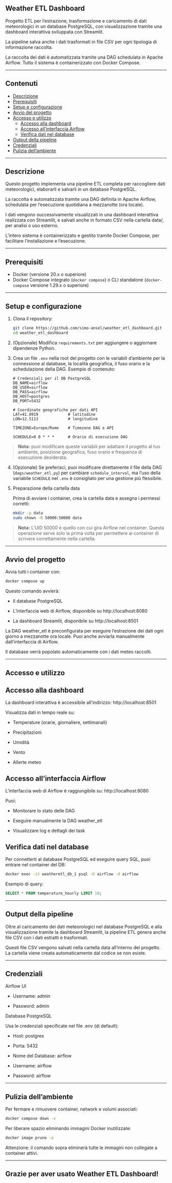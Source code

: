## Weather ETL Dashboard

Progetto ETL per l’estrazione, trasformazione e caricamento di dati meteorologici in un database PostgreSQL, con visualizzazione tramite una dashboard interattiva sviluppata con Streamlit.

La pipeline salva anche i dati trasformati in file CSV per ogni tipologia di informazione raccolta.

La raccolta dei dati è automatizzata tramite una DAG schedulata in Apache Airflow. Tutto il sistema è containerizzato con Docker Compose.

---

## Contenuti

- [Descrizione](#descrizione)  
- [Prerequisiti](#prerequisiti)  
- [Setup e configurazione](#setup-e-configurazione)  
- [Avvio del progetto](#avvio-del-progetto)  
- [Accesso e utilizzo](#accesso-e-utilizzo)  
  - [Accesso alla dashboard](#accesso-alla-dashboard)  
  - [Accesso all’interfaccia Airflow](#accesso-allinterfaccia-airflow)  
  - [Verifica dati nel database](#verifica-dati-nel-database)  
- [Output della pipeline](#output-della-pipeline)  
- [Credenziali](#credenziali)  
- [Pulizia dell’ambiente](#pulizia-dellambiente)  

---

## Descrizione

Questo progetto implementa una pipeline ETL completa per raccogliere dati meteorologici, elaborarli e salvarli in un database PostgreSQL.

La raccolta è automatizzata tramite una DAG definita in Apache Airflow, schedulata per l’esecuzione quotidiana a mezzanotte (ora locale).

I dati vengono successivamente visualizzati in una dashboard interattiva realizzata con Streamlit, e salvati anche in formato CSV nella cartella data/, per analisi o uso esterno.

L’intero sistema è containerizzato e gestito tramite Docker Compose, per facilitare l’installazione e l’esecuzione.

---

## Prerequisiti

- Docker (versione 20.x o superiore)  
- Docker Compose integrato (`docker compose`) o CLI standalone (`docker-compose` versione 1.29.x o superiore)

---

## Setup e configurazione

1. Clona il repository:

    ```bash
    git clone https://github.com/simo-ansel/weather_etl_dashboard.git
    cd weather_etl_dashboard
    ```

2. (Opzionale) Modifica `requirements.txt` per aggiungere o aggiornare dipendenze Python.

3. Crea un file `.env` nella root del progetto con le variabili d’ambiente per la connessione al database, la località geografica, il fuso orario e la schedulazione della DAG.
   Esempio di contenuto:

    ```
    # Credenziali per il DB PostgreSQL
    DB_NAME=airflow
    DB_USER=airflow
    DB_PASS=airflow
    DB_HOST=postgres
    DB_PORT=5432

    # Coordinate geografiche per dati API
    LAT=41.8919             # latitudine
    LON=12.5113             # longitudine

    TIMEZONE=Europe/Rome    # Timezone DAG e API

    SCHEDULE=0 0 * * *      # Orario di esecuzione DAG
    ```

> **Nota:** puoi modificare queste variabili per adattare il progetto al tuo ambiente, posizione geografica, fuso orario e frequenza di esecuzione desiderata.

4. (Opzionale) Se preferisci, puoi modificare direttamente il file della DAG (`dags/weather_etl.py`) per cambiare `schedule_interval`, ma l’uso della variabile `SCHEDULE` nel `.env` è consigliato per una gestione più flessibile.

5. Preparazione della cartella data

    Prima di avviare i container, crea la cartella data e assegna i permessi corretti:

    ```bash
    mkdir -p data
    sudo chown -R 50000:50000 data
    ```

> **Nota:** L’UID 50000 è quello con cui gira Airflow nel container. Questa operazione serve solo la prima volta per permettere ai container di scrivere correttamente nella cartella.

---

## Avvio del progetto

Avvia tutti i container con:

```bash
docker compose up
```

Questo comando avvierà:

- Il database PostgreSQL

- L’interfaccia web di Airflow, disponibile su http://localhost:8080

- La dashboard Streamlit, disponibile su http://localhost:8501

La DAG weather_etl è preconfigurata per eseguire l’estrazione dei dati ogni giorno a mezzanotte ora locale. Puoi anche avviarla manualmente dall’interfaccia di Airflow.

Il database verrà popolato automaticamente con i dati meteo raccolti.

---

## Accesso e utilizzo

## Accesso alla dashboard

La dashboard interattiva è accessibile all’indirizzo: http://localhost:8501

Visualizza dati in tempo reale su:

- Temperature (orarie, giornaliere, settimanali)

- Precipitazioni

- Umidità

- Vento

- Allerte meteo

## Accesso all’interfaccia Airflow

L’interfaccia web di Airflow è raggiungibile su: http://localhost:8080

Puoi:

- Monitorare lo stato delle DAG

- Eseguire manualmente la DAG weather_etl

- Visualizzare log e dettagli dei task

## Verifica dati nel database

Per connetterti al database PostgreSQL ed eseguire query SQL, puoi entrare nel container del DB:

```bash
docker exec -it weatheretl_db_1 psql -U airflow -d airflow
```

Esempio di query:

```sql
SELECT * FROM temperature_hourly LIMIT 10;
```

---

## Output della pipeline

Oltre al caricamento dei dati meteorologici nel database PostgreSQL e alla visualizzazione tramite la dashboard Streamlit, la pipeline ETL genera anche file CSV con i dati estratti e trasformati.

Questi file CSV vengono salvati nella cartella data all’interno del progetto.
La cartella viene creata automaticamente dal codice se non esiste.

---

## Credenziali

Airflow UI

- Username: admin

- Password: admin

Database PostgreSQL

Usa le credenziali specificate nel file .env (di default):

- Host: postgres

- Porta: 5432

- Nome del Database: airflow

- Username: airflow

- Password: airflow

---

## Pulizia dell’ambiente

Per fermare e rimuovere container, network e volumi associati:

```bash
docker compose down -v
```

Per liberare spazio eliminando immagini Docker inutilizzate:

```bash
docker image prune -a
```

Attenzione: il comando sopra eliminerà tutte le immagini non collegate a container attivi.

---

## Grazie per aver usato Weather ETL Dashboard!

